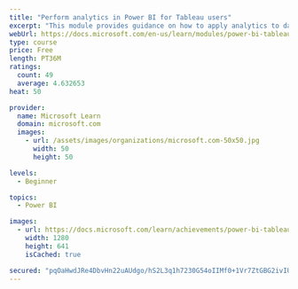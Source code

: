 ```yaml
---
title: "Perform analytics in Power BI for Tableau users"
excerpt: "This module provides guidance on how to apply analytics to data to gain greater insight."
webUrl: https://docs.microsoft.com/en-us/learn/modules/power-bi-tableau-analytics/
type: course
price: Free
length: PT36M
ratings:
  count: 49
  average: 4.632653
heat: 50

provider:
  name: Microsoft Learn
  domain: microsoft.com
  images:
    - url: /assets/images/organizations/microsoft.com-50x50.jpg
      width: 50
      height: 50

levels:
  - Beginner

topics:
  - Power BI

images:
  - url: https://docs.microsoft.com/learn/achievements/power-bi-tableau-analytics-social.png
    width: 1280
    height: 641
    isCached: true

secured: "pqOaHwdJRe4DbvHn22uAUdgo/hS2L3q1h7230G54oIIMf0+1Vr7ZtGBG2ivIUlJRD6onjUqxIysig5nZYMSycuQzCxGL1yp4/R9YZ5Vxt4rkUVlrgt0wVs5K69mWxkby0coKHFOnLsBgLEGOhVOosKe+JKlb7wb7g57CAAyRehgNBlwMagpV5Wh2Wmv2dzq+tkM0kvlZd/ND9MV47h3gVbeTW74yYurzZdpFmTCm6jkxgH9Hv4eFLGlMzF0RW8vUBtQet+1FUYwhb8Zs/+MIeuRq8epNCOpTiQEJFrs28sJKjI1wtV908N4rdsas3RPz2crKNM8UweD1m1uCr3d9y9seysjUZpH2pYlf5EmXoUIVbJmuxcEYW5NkicUFDpKFi+yChlgWIbDL7HnyjHIs3/Sx8ZFouPp/QhAathJ7vOI=;FwRpYJf/5Cm66/Y7qZuPkQ=="
---
```


